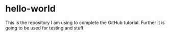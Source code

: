 # hello-world
This is the repository I am using to complete the GitHub tutorial. Further it is going to be used for testing and stuff
